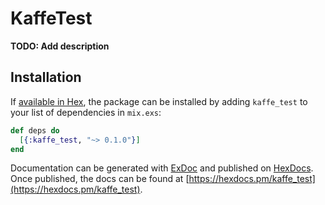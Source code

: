# KaffeTest

**TODO: Add description**

## Installation

If [available in Hex](https://hex.pm/docs/publish), the package can be installed
by adding `kaffe_test` to your list of dependencies in `mix.exs`:

```elixir
def deps do
  [{:kaffe_test, "~> 0.1.0"}]
end
```

Documentation can be generated with [ExDoc](https://github.com/elixir-lang/ex_doc)
and published on [HexDocs](https://hexdocs.pm). Once published, the docs can
be found at [https://hexdocs.pm/kaffe_test](https://hexdocs.pm/kaffe_test).

